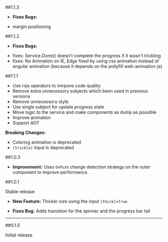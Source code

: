 ##1.1.3

* **Fixes Bugs:** 
 - margin positioning

##1.1.2

* **Fixes Bugs:** 
 - fixes: Service.Done() doesn't complete the progress if it wasn't trickling 
 - fixes: No Animation on IE, Edge 
    fixed by using css animation instead of angular animation (because it depends on the pollyfill web-animation-js)

##1.1.1

 - Use rxjs operators to imrpove code quality
 - Remove extra unnecessory subjects which been used in previous versions
 - Remove unnecessory style
 - Use single subject for update progress state
 - Move logic to the service and make components as dump as possible 
 - Improve animation
 - Support AOT

 **Breaking Changes:** 
 - Coloring animation is deprecated 
 - `[trickle]` input is deprecated 

##1.0.3

* **Improvement:** Uses `OnPush` change detection strategy on the outer component to improve performance.

##1.0.1

Stable release

* **New Feature:** Thicker size using the input `[thick]=true`.

* **Fixes Bug:** Adds transition for the spinner and the progress bar tail

*** 

##0.1.5

Initial release